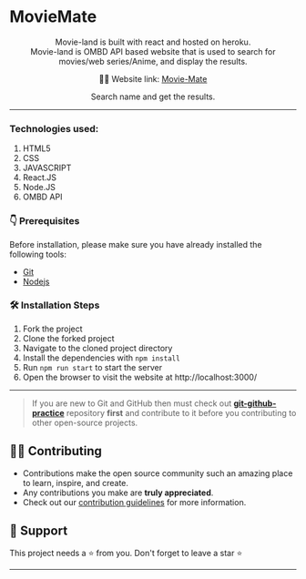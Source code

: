 # MovieMate
<p align="center">
Movie-land is built with react and hosted on heroku. <br>
Movie-land is OMBD API based website that is used to search for movies/web series/Anime, and display the results.
</p>
<blockquote class="imgur-embed-pub" lang="en" data-id="CyME72y" data-context="false" ><a href="//imgur.com/CyME72y"></a></blockquote><script async src="//s.imgur.com/min/embed.js" charset="utf-8"></script>

<p align="center">
    👨‍💻 Website link:
    <a href="https://mymoviemate.netlify.app/"> Movie-Mate </a>
</p>

<p align="center">
    Search  name and get the results.
</p>

---

### Technologies used:

1. HTML5<br>
2. CSS<br>
3. JAVASCRIPT<br>
4. React.JS<br>
5. Node.JS<br>
6. OMBD API<br>
### 👇 Prerequisites

Before installation, please make sure you have already installed the following tools:
- [Git](https://git-scm.com/downloads)
- [Nodejs](https://nodejs.org/en/download/)

### 🛠️ Installation Steps

1. Fork the project
2. Clone the forked project
3. Navigate to the cloned project directory
4. Install the dependencies with `npm install`
5. Run `npm run start` to start the server
6. Open the browser to visit the website at http://localhost:3000/

---

> If you are new to Git and GitHub then must check out **[git-github-practice](https://github.com/cryptoverseWeb3/git-github-practice)** repository **first** and contribute to it before you contributing to other open-source projects.

## 👨‍💻 Contributing

- Contributions make the open source community such an amazing place to learn, inspire, and create.
- Any contributions you make are **truly appreciated**.
- Check out our [contribution guidelines](/CONTRIBUTING.md) for more information.
  
## 🙏 Support

This project needs a ⭐️ from you. Don't forget to leave a star ⭐️

---
